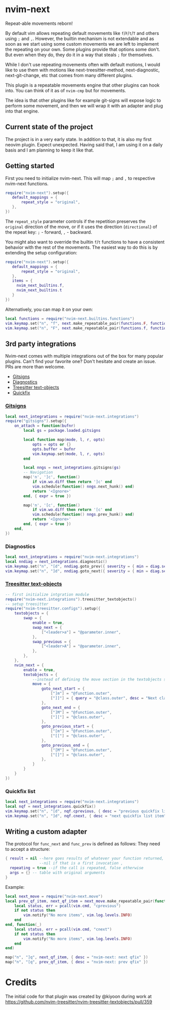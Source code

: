 # nvim-next

Repeat-able movements reborn!

By default vim allows repeating default movements like `f`/`F`/`t`/`T` and others using `;` and `,`.
However, the builtin mechanism is not extendable and as soon as we start using some custom movements we are left to implement
the repeating on your own. Some plugins provide that options some don't. But even when they do,
they do it in a way that steals `;` for themselves.

While I don't use repeating movements often with default motions,
I would like to use them with motions like next-treesitter-method, next-diagnostic, next-git-change, etc that comes from many different plugins.

This plugin is a repeatable movements engine that other plugins can hook into.
You can think of it as of `nvim-cmp` but for movements.

The idea is that other plugins like for example git-signs will expose logic to perform some movement,
and then we will wrap it with an adapter and plug into that engine.

## Current state of the project

The project is in a very early state. In addition to that, it is also my first neovim plugin. Expect unexpected. Having said that, I am using it on a daily basis and I am planning to keep it like that.

## Getting started

First you need to initialize nvim-next. This will map `;` and `,` to respective nvim-next functions.

```lua
require("nvim-next").setup({
   default_mappings = {
       repeat_style = "original",
   },
})
```

The `repeat_style` parameter controls if the repetition preserves the `original` direction of the move, or if it uses the direction (`directional`) of the repeat key: `;` - forward, `,` - backward.

You might also want to override the builtin `f`/`t` functions to have a consistent behavior with the rest of the movements.
The easiest way to do this is by extending the setup configuration:

```lua
require("nvim-next").setup({
   default_mappings = {
       repeat_style = "original",
   },
   items = {
     nvim_next_builtins.f,
     nvim_next_builtins.t
   }
})
```

Alternatively, you can map it on your own:

```lua
local functions = require("nvim-next.builtins.functions")
vim.keymap.set("n", "f", next.make_repeatable_pair(functions.F, functions.f))
vim.keymap.set("n", "F", next.make_repeatable_pair(functions.f, functions.F))
```

## 3rd party integrations

Nvim-next comes with multiple integrations out of the box for many popular plugins. Can't find your favorite one? Don't hesitate and create an issue. PRs are more than welcome.

- [Gitsigns](#gitsigns)
- [Diagnostics](#diagnostics)
- [Treesitter text-objects](#treesitter-text-objects)
- [Quickfix](#quickfix-list)

### [Gitsigns](https://github.com/lewis6991/gitsigns.nvim)

```lua
local next_integrations = require("nvim-next.integrations")
require("gitsigns").setup({
    on_attach = function(bufnr)
        local gs = package.loaded.gitsigns

        local function map(mode, l, r, opts)
            opts = opts or {}
            opts.buffer = bufnr
            vim.keymap.set(mode, l, r, opts)
        end

        local nngs = next_integrations.gitsigns(gs)
        -- Navigation
        map('n', ']c', function()
            if vim.wo.diff then return ']c' end
            vim.schedule(function() nngs.next_hunk() end)
            return '<Ignore>'
        end, { expr = true })

        map('n', '[c', function()
            if vim.wo.diff then return '[c' end
            vim.schedule(function() nngs.prev_hunk() end)
            return '<Ignore>'
        end, { expr = true })
    end,
})
```

### Diagnostics

```lua
local next_integrations = require("nvim-next.integrations")
local nndiag = next_integrations.diagnostic()
vim.keymap.set("n", "[d", nndiag.goto_prev({ severity = { min = diag.severity.WARN } }), { desc = "previous diagnostic" })
vim.keymap.set("n", "]d", nndiag.goto_next({ severity = { min = diag.severity.WARN } }), { desc = "next diagnostic" })
```

### [Treesitter text-objects](https://github.com/nvim-treesitter/nvim-treesitter-textobjects)

```lua
-- first initialize intgration module
require("nvim-next.integrations").treesitter_textobjects()
-- setup treesitter
require("nvim-treesitter.configs").setup({
    textobjects = {
        swap = {
            enable = true,
            swap_next = {
                ["<leader>a"] = "@parameter.inner",
            },
            swap_previous = {
                ["<leader>A"] = "@parameter.inner",
            },
        },
    },
    nvim_next = {
        enable = true,
        textobjects = {
            --instead of defining the move section in the textobjects scope we move it under nvim_next
            move = {
                goto_next_start = {
                    ["]m"] = "@function.outer",
                    ["]]"] = { query = "@class.outer", desc = "Next class start" },
                },
                goto_next_end = {
                    ["]M"] = "@function.outer",
                    ["]["] = "@class.outer",
                },
                goto_previous_start = {
                    ["[m"] = "@function.outer",
                    ["[["] = "@class.outer",
                },
                goto_previous_end = {
                    ["[M"] = "@function.outer",
                    ["[]"] = "@class.outer",
                },
            }
        }
    }
})
```

### Quickfix list

```lua
local next_integrations = require("nvim-next.integrations")
local nqf = next_integrations.quickfix()
vim.keymap.set("n", "[d", nqf.cprevious, { desc = "previous quickfix list item" })
vim.keymap.set("n", "]d", nqf.cnext, { desc = "next quickfix list item" })
```

## Writing a custom adapter

The protocol for `func_next` and `func_prev` is defined as follows:
They need to accept a structure:

```lua
{ result = nil --here goes results of whatever your function returned,
               --nil if that is a first invocation ,
  repeating = true --if the call is repeated, false otherwise
  args = {} -- table with original arguments
}
```

Example:

```lua
local next_move = require("nvim-next.move")
local prev_qf_item, next_qf_item = next_move.make_repeatable_pair(function(_)
    local status, err = pcall(vim.cmd, "cprevious")
    if not status then
        vim.notify("No more items", vim.log.levels.INFO)
    end
end, function(_)
    local status, err = pcall(vim.cmd, "cnext")
    if not status then
        vim.notify("No more items", vim.log.levels.INFO)
    end
end)

map("n", "]q", next_qf_item, { desc = "nvim-next: next qfix" })
map("n", "[q", prev_qf_item, { desc = "nvim-next: prev qfix" })
```

# Credits

The initial code for that plugin was created by @kiyoon during work at https://github.com/nvim-treesitter/nvim-treesitter-textobjects/pull/359
